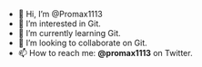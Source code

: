 - 👋 Hi, I’m @Promax1113
- 👀 I’m interested in Git.
- 🌱 I’m currently learning Git.
- 💞️ I’m looking to collaborate on Git.
- 📫 How to reach me: **@promax1113** on Twitter.

<!---
Promax1113/Promax1113 is a ✨ special ✨ repository because its `README.md` (this file) appears on your GitHub profile.
You can click the Preview link to take a look at your changes.
--->
